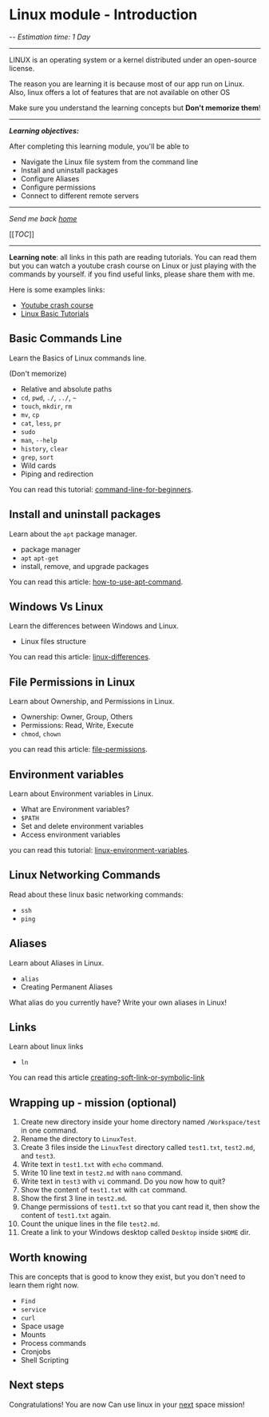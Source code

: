 # Linux module - Introduction

-- *Estimation time: 1 Day*

---

LINUX is an operating system or a kernel distributed under an open-source license.

The reason you are learning it is because most of our app run on Linux. Also, linux offers a lot of features that are not available on other OS

Make sure you understand the learning concepts but **Don't memorize them**!

---

***Learning objectives:***

After completing this learning module, you'll be able to

- Navigate the Linux file system from the command line
- Install and uninstall packages
- Configure Aliases
- Configure permissions
- Connect to different remote servers

---
*Send me back [home](home)*

[[*TOC*]]

---
**Learning note**: all links in this path are reading tutorials. You can read them but you can watch a youtube crash course on Linux or just playing with the commands by yourself.
if you find useful links, please share them with me.

Here is some examples links:

- [Youtube crash course](https://www.youtube.com/watch?v=n_2jPbQornY)
- [Linux Basic Tutorials](https://www.guru99.com/unix-linux-tutorial.html)

## Basic Commands Line

Learn the Basics of Linux commands line.

(Don't memorize)

- Relative and absolute paths
- `cd`, `pwd`, `./`, `../`, `~`
- `touch`, `mkdir`, `rm`
- `mv`, `cp`
- `cat`, `less`, `pr`
- `sudo`
- `man`, `--help`
- `history`, `clear`
- `grep`, `sort`
- Wild cards
- Piping and redirection

You can read this tutorial: [command-line-for-beginners](https://ubuntu.com/tutorials/command-line-for-beginners).

## Install and uninstall packages

Learn about the `apt` package manager.

- package manager
- `apt` `apt-get`
- install, remove, and upgrade packages

You can read this article: [how-to-use-apt-command](https://linuxize.com/post/how-to-use-apt-command/).

## Windows Vs Linux

Learn the differences between Windows and Linux.

- Linux files structure

You can read this article: [linux-differences](https://www.guru99.com/linux-differences.html).

## File Permissions in Linux

Learn about Ownership, and Permissions in Linux.

- Ownership: Owner, Group, Others
- Permissions: Read, Write, Execute
- `chmod`, `chown`

you can read this article: [file-permissions](https://www.guru99.com/file-permissions.html#absolute_mode_in_linux).

## Environment variables

Learn about Environment variables in Linux.

- What are Environment variables?
- `$PATH`
- Set and delete environment variables
- Access environment variables

you can read this tutorial: [linux-environment-variables](https://www.guru99.com/linux-environment-variables.html).

## Linux Networking Commands

Read about these linux basic networking commands:

- `ssh`
- `ping`

## Aliases

Learn about Aliases in Linux.

- `alias`
- Creating Permanent Aliases

What alias do you currently have?
Write your own aliases in Linux!

## Links

Learn about linux links

- `ln`

You can read this article [creating-soft-link-or-symbolic-link](https://www.cyberciti.biz/faq/creating-soft-link-or-symbolic-link/)

## Wrapping up - mission (optional)

1. Create new directory inside your home directory named `/Workspace/test` in one command.
2. Rename the directory to `LinuxTest`.
3. Create 3 files inside the `LinuxTest` directory called `test1.txt`, `test2.md`, and `test3`.
4. Write text in `test1.txt` with `echo` command.
5. Write 10 line text in `test2.md` with `nano` command.
6. Write text in `test3` with `vi` command. Do you now how to quit?
7. Show the content of `test1.txt` with `cat` command.
8. Show the first 3 line in `test2.md`.
9. Change permissions of `test1.txt` so that you cant read it, then show the content of `test1.txt` again.
10. Count the unique lines in the file `test2.md`.
11. Create a link to your Windows desktop called `Desktop` inside `$HOME` dir.

## Worth knowing

This are concepts that is good to know they exist, but you don't need to learn them right now.

- `Find`
- `service`
- `curl`
- Space usage
- Mounts
- Process commands
- Cronjobs
- Shell Scripting

## Next steps

Congratulations! You are now Can use linux in your [next](Workflow/Git) space mission!
